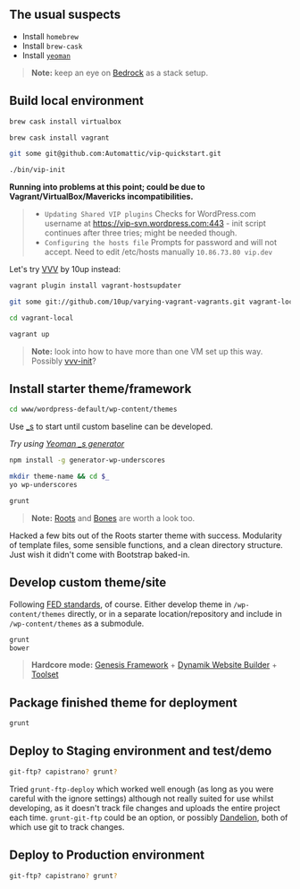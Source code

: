 ## The usual suspects

* Install `homebrew`
* Install `brew-cask`
* Install [`yeoman`](http://yeoman.io/)

> **Note:** keep an eye on [Bedrock](http://roots.io/wordpress-stack/) as a stack setup.


## Build local environment

```bash
brew cask install virtualbox

brew cask install vagrant

git some git@github.com:Automattic/vip-quickstart.git

./bin/vip-init
```

**Running into problems at this point; could be due to Vagrant/VirtualBox/Mavericks incompatibilities.**

> * `Updating Shared VIP plugins`  Checks for WordPress.com username at https://vip-svn.wordpress.com:443 - init script continues after three tries; might be needed though.
> * `Configuring the hosts file`  Prompts for password and will not accept. Need to edit /etc/hosts manually `10.86.73.80 vip.dev`

Let's try [VVV](https://github.com/10up/varying-vagrant-vagrants) by 10up instead:

```bash
vagrant plugin install vagrant-hostsupdater

git some git://github.com/10up/varying-vagrant-vagrants.git vagrant-local

cd vagrant-local

vagrant up
```

> **Note:** look into how to have more than one VM set up this way. Possibly [vvv-init](https://github.com/cftp/vvv-init/)?


## Install starter theme/framework

```bash
cd www/wordpress-default/wp-content/themes
```

Use [_s](https://github.com/automattic/_s) to start until custom baseline can be developed.

_Try using [Yeoman _s generator](https://github.com/kdo/generator-wp-underscores)_

```bash
npm install -g generator-wp-underscores

mkdir theme-name && cd $_
yo wp-underscores

grunt
```

> **Note:** [Roots](http://roots.io/starter-theme/) and [Bones](http://themble.com/bones/) are worth a look too.

Hacked a few bits out of the Roots starter theme with success. Modularity of template files, some sensible functions, and a clean directory structure. Just wish it didn't come with Bootstrap baked-in.



## Develop custom theme/site

Following [FED standards](https://github.com/tidaltheory/frontend-code-standards/wiki), of course. Either develop theme in `/wp-content/themes` directly, or in a separate location/repository and include in `/wp-content/themes` as a submodule.

```bash
grunt
bower
```

> **Hardcore mode:** [Genesis Framework](http://www.genesisframework.com/) + [Dynamik Website Builder](http://cobaltapps.com/downloads/dynamik-website-builder/) + [Toolset](http://wp-types.com/)


## Package finished theme for deployment

```bash
grunt
```


## Deploy to Staging environment and test/demo

```bash
git-ftp? capistrano? grunt? 
```

Tried `grunt-ftp-deploy` which worked well enough (as long as you were careful with the ignore settings) although not really suited for use whilst developing, as it doesn't track file changes and uploads the entire project each time. `grunt-git-ftp` could be an option, or possibly [Dandelion](http://scttnlsn.github.io/dandelion/), both of which use git to track changes.


## Deploy to Production environment

```bash
git-ftp? capistrano? grunt? 
```

